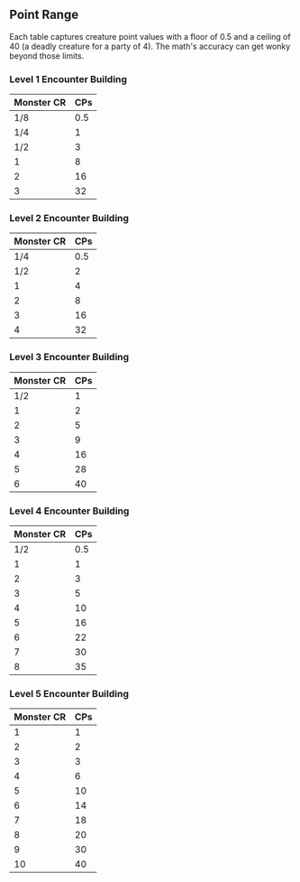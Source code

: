 ## Point Range
Each table captures creature point values with a floor of 0.5 and a ceiling of 40 (a deadly creature for a party of 4). The math's accuracy can get wonky beyond those limits.

### Level 1 Encounter Building
| Monster CR | CPs |
| ---------- | --- |
| 1/8 | 0.5 |
| 1/4 | 1 |
| 1/2 | 3 |
| 1 | 8 |
| 2 | 16 |
| 3 | 32 |

### Level 2 Encounter Building
| Monster CR | CPs |
| ---------- | --- |
| 1/4 | 0.5 |
| 1/2 | 2 |
| 1 | 4 |
| 2 | 8 |
| 3 | 16 |
| 4 | 32 |

### Level 3 Encounter Building
| Monster CR | CPs |
| ---------- | --- |
| 1/2 | 1 |
| 1 | 2 |
| 2 | 5 |
| 3 | 9 |
| 4 | 16 |
| 5 | 28 |
| 6 | 40 |

### Level 4 Encounter Building
| Monster CR | CPs |
| ---------- | --- |
| 1/2 | 0.5 |
| 1 | 1 |
| 2 | 3 |
| 3 | 5 |
| 4 | 10 |
| 5 | 16 |
| 6 | 22 |
| 7 | 30 |
| 8 | 35 |

### Level 5 Encounter Building
| Monster CR | CPs |
| ---------- | --- |
| 1 | 1 |
| 2 | 2 |
| 3 | 3 |
| 4 | 6 |
| 5 | 10 |
| 6 | 14 |
| 7 | 18 |
| 8 | 20 |
| 9 | 30 |
| 10 | 40 |
